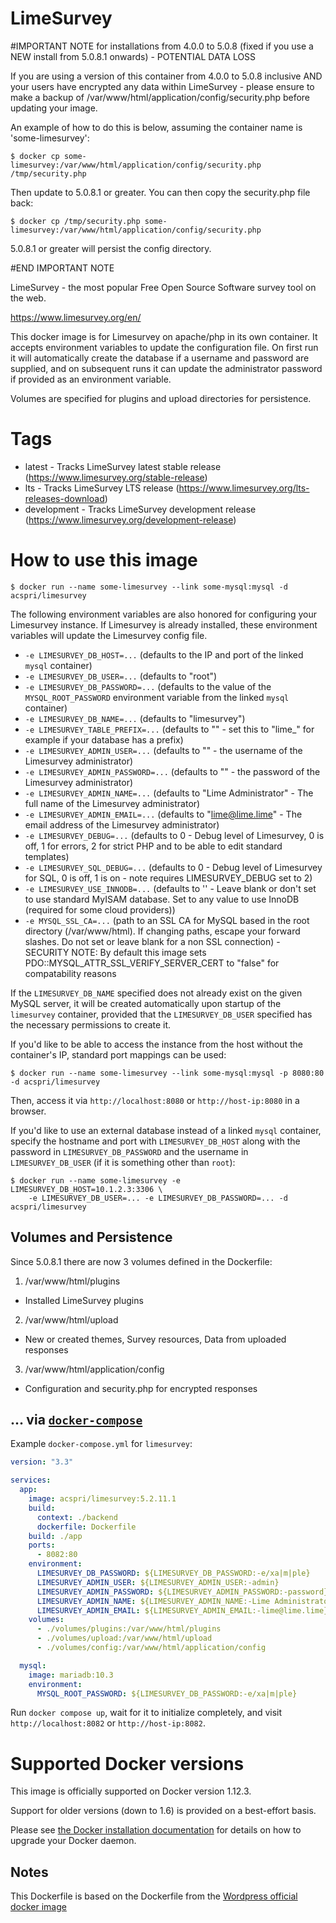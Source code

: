 # LimeSurvey

#IMPORTANT NOTE for installations from 4.0.0 to 5.0.8 (fixed if you use a NEW install from 5.0.8.1 onwards) - POTENTIAL DATA LOSS

If you are using a version of this container from 4.0.0 to 5.0.8 inclusive AND your users have encrypted any data within LimeSurvey - please ensure to make a backup of /var/www/html/application/config/security.php before updating your image.

An example of how to do this is below, assuming the container name is 'some-limesurvey':

```console
$ docker cp some-limesurvey:/var/www/html/application/config/security.php /tmp/security.php
```

Then update to 5.0.8.1 or greater. You can then copy the security.php file back:

```console
$ docker cp /tmp/security.php some-limesurvey:/var/www/html/application/config/security.php
```

5.0.8.1 or greater will persist the config directory.

#END IMPORTANT NOTE

LimeSurvey - the most popular
Free Open Source Software survey tool on the web.

https://www.limesurvey.org/en/

This docker image is for Limesurvey on apache/php in its own container. It accepts environment variables to update the configuration file. On first run it will automatically create the database if a username and password are supplied, and on subsequent runs it can update the administrator password if provided as an environment variable.

Volumes are specified for plugins and upload directories for persistence.

# Tags

- latest - Tracks LimeSurvey latest stable release (https://www.limesurvey.org/stable-release)
- lts - Tracks LimeSurvey LTS release (https://www.limesurvey.org/lts-releases-download)
- development - Tracks LimeSurvey development release (https://www.limesurvey.org/development-release)

# How to use this image

```console
$ docker run --name some-limesurvey --link some-mysql:mysql -d acspri/limesurvey
```

The following environment variables are also honored for configuring your Limesurvey instance. If Limesurvey is already installed, these environment variables will update the Limesurvey config file.

- `-e LIMESURVEY_DB_HOST=...` (defaults to the IP and port of the linked `mysql` container)
- `-e LIMESURVEY_DB_USER=...` (defaults to "root")
- `-e LIMESURVEY_DB_PASSWORD=...` (defaults to the value of the `MYSQL_ROOT_PASSWORD` environment variable from the linked `mysql` container)
- `-e LIMESURVEY_DB_NAME=...` (defaults to "limesurvey")
- `-e LIMESURVEY_TABLE_PREFIX=...` (defaults to "" - set this to "lime\_" for example if your database has a prefix)
- `-e LIMESURVEY_ADMIN_USER=...` (defaults to "" - the username of the Limesurvey administrator)
- `-e LIMESURVEY_ADMIN_PASSWORD=...` (defaults to "" - the password of the Limesurvey administrator)
- `-e LIMESURVEY_ADMIN_NAME=...` (defaults to "Lime Administrator" - The full name of the Limesurvey administrator)
- `-e LIMESURVEY_ADMIN_EMAIL=...` (defaults to "lime@lime.lime" - The email address of the Limesurvey administrator)
- `-e LIMESURVEY_DEBUG=...` (defaults to 0 - Debug level of Limesurvey, 0 is off, 1 for errors, 2 for strict PHP and to be able to edit standard templates)
- `-e LIMESURVEY_SQL_DEBUG=...` (defaults to 0 - Debug level of Limesurvey for SQL, 0 is off, 1 is on - note requires LIMESURVEY_DEBUG set to 2)
- `-e LIMESURVEY_USE_INNODB=...` (defaults to '' - Leave blank or don't set to use standard MyISAM database. Set to any value to use InnoDB (required for some cloud providers))
- `-e MYSQL_SSL_CA=...` (path to an SSL CA for MySQL based in the root directory (/var/www/html). If changing paths, escape your forward slashes. Do not set or leave blank for a non SSL connection) - SECURITY NOTE: By default this image sets PDO::MYSQL_ATTR_SSL_VERIFY_SERVER_CERT to "false" for compatability reasons

If the `LIMESURVEY_DB_NAME` specified does not already exist on the given MySQL server, it will be created automatically upon startup of the `limesurvey` container, provided that the `LIMESURVEY_DB_USER` specified has the necessary permissions to create it.

If you'd like to be able to access the instance from the host without the container's IP, standard port mappings can be used:

```console
$ docker run --name some-limesurvey --link some-mysql:mysql -p 8080:80 -d acspri/limesurvey
```

Then, access it via `http://localhost:8080` or `http://host-ip:8080` in a browser.

If you'd like to use an external database instead of a linked `mysql` container, specify the hostname and port with `LIMESURVEY_DB_HOST` along with the password in `LIMESURVEY_DB_PASSWORD` and the username in `LIMESURVEY_DB_USER` (if it is something other than `root`):

```console
$ docker run --name some-limesurvey -e LIMESURVEY_DB_HOST=10.1.2.3:3306 \
    -e LIMESURVEY_DB_USER=... -e LIMESURVEY_DB_PASSWORD=... -d acspri/limesurvey
```

## Volumes and Persistence

Since 5.0.8.1 there are now 3 volumes defined in the Dockerfile:

1. /var/www/html/plugins

- Installed LimeSurvey plugins

2. /var/www/html/upload

- New or created themes, Survey resources, Data from uploaded responses

3. /var/www/html/application/config

- Configuration and security.php for encrypted responses

## ... via [`docker-compose`](https://github.com/docker/compose)

Example `docker-compose.yml` for `limesurvey`:

```yaml
version: "3.3"

services:
  app:
    image: acspri/limesurvey:5.2.11.1
    build:
      context: ./backend
      dockerfile: Dockerfile
    build: ./app
    ports:
      - 8082:80
    environment:
      LIMESURVEY_DB_PASSWORD: ${LIMESURVEY_DB_PASSWORD:-e/xa|m|ple}
      LIMESURVEY_ADMIN_USER: ${LIMESURVEY_ADMIN_USER:-admin}
      LIMESURVEY_ADMIN_PASSWORD: ${LIMESURVEY_ADMIN_PASSWORD:-password}
      LIMESURVEY_ADMIN_NAME: ${LIMESURVEY_ADMIN_NAME:-Lime Administrator}
      LIMESURVEY_ADMIN_EMAIL: ${LIMESURVEY_ADMIN_EMAIL:-lime@lime.lime}
    volumes:
      - ./volumes/plugins:/var/www/html/plugins
      - ./volumes/upload:/var/www/html/upload
      - ./volumes/config:/var/www/html/application/config

  mysql:
    image: mariadb:10.3
    environment:
      MYSQL_ROOT_PASSWORD: ${LIMESURVEY_DB_PASSWORD:-e/xa|m|ple}
```

Run `docker compose up`, wait for it to initialize completely, and visit `http://localhost:8082` or `http://host-ip:8082`.

# Supported Docker versions

This image is officially supported on Docker version 1.12.3.

Support for older versions (down to 1.6) is provided on a best-effort basis.

Please see [the Docker installation documentation](https://docs.docker.com/installation/) for details on how to upgrade your Docker daemon.

## Notes

This Dockerfile is based on the Dockerfile from the [Wordpress official docker image](https://github.com/docker-library/wordpress/tree/8ab70dd61a996d58c0addf4867a768efe649bf65/php5.6/apache)
